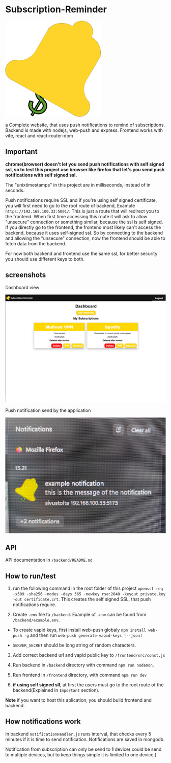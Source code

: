 # Subscription-Reminder

<img src="assets/icon.png"  width="300" height="300">

a Complete website, that uses push notifications to remind of subscriptions. Backend is made with nodejs, web-push and express. Frontend works with vite, react and react-router-dom 


## Important

**chrome(browser) doesn't let you send push notifications with self signed ssl, so to test this project use browser like firefox that let's you send push notifications with self signed ssl.**

The "unixtimestamps" in this project are in milliseconds, instead of in seconds.

Push notifications require SSL and if you're using self signed certificate, you will first need to go to the root route of backend, Example ```https://192.168.100.33:5001/```. This is just a route that will redirect you to the frontend. When first time accessing this route it will ask to allow "unsecure" connection or something similar, because the ssl is self signed. If you directly go to the frontend, the frontend most likely can't access the backend, because it uses self-signed ssl. So by connecting to the backend and allowing the "unsecure" connection, now the frontend should be able to fetch data from the backend. 

For now both backend and frontend use the same ssl, for better security you should use different keys to both.


## screenshots

Dashboard view

![dashboard](assets/dashboard.png)

Push notification send by the application

![push notification](assets/notification.png)


## API

API documentation in ```/backend/README.md```

## How to run/test

1. run the following command in the root folder of this project ```openssl req -x509 -sha256 -nodes -days 365 -newkey rsa:2048 -keyout private.key -out certificate.crt```. This creates the self signed SSL, that push notifications require.

2. Create ```.env``` file to ```/backend```. Example of ```.env``` can be found from ```/backend/example.env```. 

- To create vapid keys, first install web-push globaly ```npm install web-push -g``` and then run ```web-push generate-vapid-keys [--json]```

- ```SERVER_SECRET``` should be long string of random characters.

3. Add correct backend url and vapid public key to ```/frontend/src/const.js``` 

4. Run backend in ```/backend``` directory with command ```npm run nodemon```.

5. Run frontend in ```/frontend``` directory, with command ```npm run dev```

6. **if using self signed sll**, at first the users must go to the root route of the backend(Explained in ```Important``` section).

**Note** if you want to host this aplication, you should build frontend and backend.

## How notifications work

In backend ```notificationHandler.js``` runs interval, that checks every 5 minutes if it is time to send notification. Notifications are saved in mongodb.

Notification from subscription can only be send to **1** device( could be send to multiple devices, but to keep things simple it is limited to one device.).
